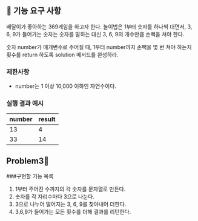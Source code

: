 ## 🚀 기능 요구 사항

배달이가 좋아하는 369게임을 하고자 한다. 놀이법은 1부터 숫자를 하나씩 대면서, 3, 6, 9가 들어가는 숫자는 숫자를 말하는 대신 3, 6, 9의 개수만큼 손뼉을 쳐야 한다.

숫자 number가 매개변수로 주어질 때, 1부터 number까지 손뼉을 몇 번 쳐야 하는지 횟수를 return 하도록 solution 메서드를 완성하라.

### 제한사항

- number는 1 이상 10,000 이하인 자연수이다.

### 실행 결과 예시

| number | result |
| --- | --- |
| 13 | 4 |
| 33 | 14 |

## Problem3🚀 
###구현할 기능 목록

1. 1부터 주어진 수까지의 각 숫자를 문자열로 만든다.
2. 숫자를 각 자리수마다 3으로 나눈다. 
3. 3으로 나누어 떨어지는 3, 6, 9를 찾아내어 더한다.
4. 3,6,9가 들어가는 모든 횟수를 더해 결과를 리턴한다.
